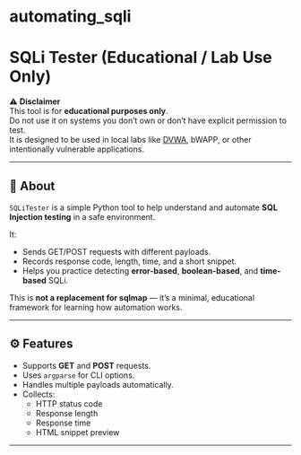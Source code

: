 # automating_sqli

# SQLi Tester (Educational / Lab Use Only)

⚠️ **Disclaimer**  
This tool is for **educational purposes only**.  
Do not use it on systems you don’t own or don’t have explicit permission to test.  
It is designed to be used in local labs like [DVWA](http://www.dvwa.co.uk/), bWAPP, or other intentionally vulnerable applications.  

---

## 📖 About
`SQLiTester` is a simple Python tool to help understand and automate **SQL Injection testing** in a safe environment.  

It:
- Sends GET/POST requests with different payloads.
- Records response code, length, time, and a short snippet.
- Helps you practice detecting **error-based**, **boolean-based**, and **time-based** SQLi.

This is **not a replacement for sqlmap** — it’s a minimal, educational framework for learning how automation works.

---

## ⚙️ Features
- Supports **GET** and **POST** requests.
- Uses `argparse` for CLI options.
- Handles multiple payloads automatically.
- Collects:
  - HTTP status code
  - Response length
  - Response time
  - HTML snippet preview

---
